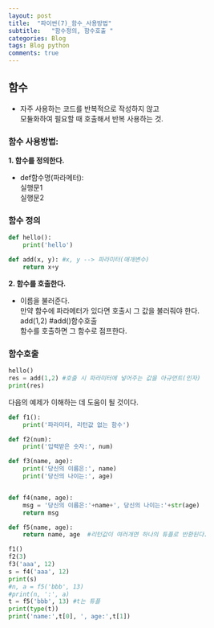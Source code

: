 ```yaml
---  
layout: post  
title:  "파이썬(7)_함수_사용방법"  
subtitle:   "함수정의, 함수호출 "  
categories: Blog  
tags: Blog python     
comments: true  
---  
```


## 함수
- 자주 사용하는 코드를 반복적으로 작성하지 않고    
모듈화하여 필요할 때 호출해서 반복 사용하는 것.   

### 함수 사용방법:

__1. 함수를 정의한다.__    
- def함수명(파라메터):    
  실행문1    
  실행문2    


### 함수 정의
~~~python
def hello():
    print('hello')

def add(x, y): #x, y --> 파라미터(매개변수)
    return x+y
~~~

__2. 함수를 호출한다.__

- 이름을 불러준다.    
만약 함수에 파라메터가 있다면 호출시 그 값을 불러줘야 한다.    
add(1,2) #add()함수호출    
함수를 호출하면 그 함수로 점프한다.    

### 함수호출
~~~python
hello()
res = add(1,2) #호출 시 파라미터에 넣어주는 값을 아규먼트(인자)
print(res)
~~~

다음의 예제가 이해하는 데 도움이 될 것이다.
~~~python
def f1():
    print('파라미터, 리턴값 없는 함수')

def f2(num):
    print('입력받은 숫자:', num)

def f3(name, age):
    print('당신의 이름은:', name)
    print('당신의 나이는:', age)


def f4(name, age):
    msg = '당신의 이름은:'+name+', 당신의 나이는:'+str(age)
    return msg

def f5(name, age):
    return name, age  #리턴값이 여러개면 하나의 튜플로 반환된다.

f1()
f2(3)
f3('aaa', 12)
s = f4('aaa', 12)
print(s)
#n, a = f5('bbb', 13)
#print(n, ':', a)
t = f5('bbb', 13) #t는 튜플
print(type(t))
print('name:',t[0], ', age:',t[1])
~~~
